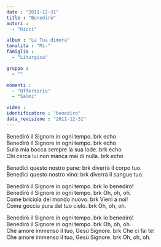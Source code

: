 ```yaml
---
date : "2011-12-31"
title : "Benedirò"
autori : 
  - "Ricci"

album : "La Tua dimora"
tonalita : "Mi-"
famiglia : 
  - "Liturgica"

gruppo : 
  - ""

momenti : 
  - "Offertorio"
  - "Salmi"

video : 
identificatore : "benediro"
data_revisione : "2011-12-31"
---
```

  
  
  
  
  
  
  
  
  
  
Benedirò il Signore in ogni tempo. brk echo  
Benedirò il Signore in ogni tempo. brk echo  
Sulla mia bocca sempre la sua lode. brk echo  
Chi cerca lui non manca mai di nulla. brk echo  
  
  
  
Benedici questo nostro pane: brk diverrà il corpo tuo.  
Benedici questo nostro vino: brk diverrà il sangue tuo.  
  
  
  
  
Benedirò il Signore in ogni tempo. brk Io benedirò!  
Benedirò il Signore in ogni tempo. brk Oh, oh, oh.  
Come briciola del mondo nuovo. brk Vieni a noi!  
Come goccia pura del tuo cielo. brk Oh, oh, oh.  
  
  
  
  
Benedirò il Signore in ogni tempo. brk Io benedirò!  
Benedirò il Signore in ogni tempo. brk Oh, oh, oh.  
Che amore immenso il tuo, Gesù Signore. brk Che ci fai te!  
Che amore immenso il tuo, Gesù Signore. brk Oh, oh, oh.  
  
  
  
  
